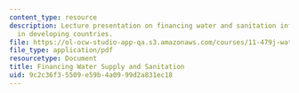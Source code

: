 ```yaml
---
content_type: resource
description: Lecture presentation on financing water and sanitation infrastructure
  in developing countries.
file: https://ol-ocw-studio-app-qa.s3.amazonaws.com/courses/11-479j-water-and-sanitation-infrastructure-in-developing-countries-spring-2007/9c2c36f35509e59b4a0999d2a831ec18_lect11.pdf
file_type: application/pdf
resourcetype: Document
title: Financing Water Supply and Sanitation
uid: 9c2c36f3-5509-e59b-4a09-99d2a831ec18
---
```

